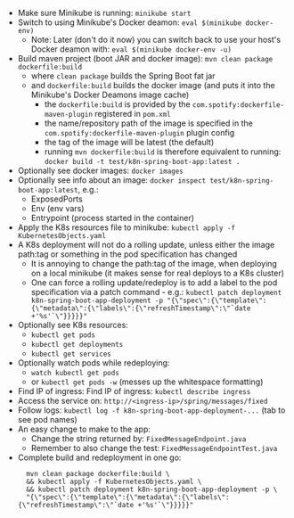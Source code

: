 * Make sure Minikube is running: ```minikube start```
* Switch to using Minikube's Docker deamon: ```eval $(minikube docker-env)```
  * Note: Later (don't do it now) you can switch back to use your host's Docker deamon with: ```eval $(minikube docker-env -u)```
* Build maven project (boot JAR and docker image): ```mvn clean package dockerfile:build```
  * where ```clean package``` builds the Spring Boot fat jar
  * and ```dockerfile:build``` builds the docker image (and puts it into the Minikube's Docker Deamons image cache)
    * the ```dockerfile:build``` is provided by the ```com.spotify:dockerfile-maven-plugin``` registered in ```pom.xml```
    * the name/repository path of the image is specified in the ```com.spotify:dockerfile-maven-plugin``` plugin config
    * the tag of the image will be latest (the default)
    * running ```mvn dockerfile:build``` is therefore equivalent to running: ```docker build -t test/k8n-spring-boot-app:latest .```
* Optionally see docker images: ```docker images```
* Optionally see info about an image: ```docker inspect test/k8n-spring-boot-app:latest```, e.g.:
  * ExposedPorts
  * Env (env vars)
  * Entrypoint (process started in the container)
* Apply the K8s resources file to minikube: ```kubectl apply -f KubernetesObjects.yaml```
* A K8s deployment will not do a rolling update, unless either the image path:tag or something in the pod specification has changed
  * It is annoying to change the path:tag of the image, when deploying on a local minikube (it makes sense for real deploys to a K8s cluster)
  * One can force a rolling update/redeploy is to add a label to the pod specification via a patch command - e.g.: 
    ```kubectl patch deployment k8n-spring-boot-app-deployment -p "{\"spec\":{\"template\":{\"metadata\":{\"labels\":{\"refreshTimestamp\":\"`date +'%s'`\"}}}}}"```
* Optionally see K8s resources:
  * ```kubectl get pods```
  * ```kubectl get deployments```
  * ```kubectl get services```
* Optionally watch pods while redeploying:
  * ```watch kubectl get pods```
  * or ```kubectl get pods -w``` (messes up the whitespace formatting)
* Find IP of ingress: Find IP of ingress: ```kubectl describe ingress```
* Access the service on: ```http://<ingress-ip>/spring/messages/fixed```
* Follow logs: ```kubectl log -f k8n-spring-boot-app-deployment-...``` (tab to see pod names)
* An easy change to make to the app:
  * Change the string returned by: ```FixedMessageEndpoint.java```
  * Remember to also change the test: ```FixedMessageEndpointTest.java```
* Complete build and redeployment in one go:
  ```
    mvn clean package dockerfile:build \
    && kubectl apply -f KubernetesObjects.yaml \
    && kubectl patch deployment k8n-spring-boot-app-deployment -p \
    "{\"spec\":{\"template\":{\"metadata\":{\"labels\":{\"refreshTimestamp\":\"`date +'%s'`\"}}}}}"
  ```

